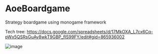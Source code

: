 # AoeBoardgame
Strategy boardgame using monogame framework

Tech tree: https://docs.google.com/spreadsheets/d/17MkOXA_L7cx6Cq-pWx5QSRsGuAy8wkT9GBP_fIS99FY/edit#gid=865936002

![image](https://user-images.githubusercontent.com/30334336/205904088-8e93754b-6b09-4ede-94bc-60e56f15c205.png)
